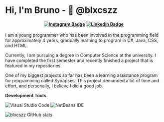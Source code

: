 # Hi, I'm Bruno - 👾 @blxcszz

<h4 align="center">

[![Instagram Badge](https://img.shields.io/badge/Instagram-E4405F?style=for-the-badge&logo=instagram&logoColor=white)]([https://www.instagram.com/bru_blx/](https://www.instagram.com/slmmy.prw/))
[![Linkedin Badge](https://img.shields.io/badge/-Linkedin-blue?style=for-the-badge&logo=Linkedin&logoColor=white&link=https://github.com/bruno-de-oliveira-santos-650019228/)]([https://www.linkedin.com/in/arthurspk/](https://www.linkedin.com/in/bruno-de-oliveira-santos-650019228))


</h4>

I am a young programmer who has been involved in the programming field for approximately 4 years, gradually learning to program in C#, Java, CSS, and HTML.

Currently, I am pursuing a degree in Computer Science at the university. I have completed the first semester and recently finished a project that is featured in my repositories.

One of my biggest projects so far has been a learning assistance program for programming called Synapses. This project demanded a lot of time and effort, and personally, I believe I did a good job.

**Development Tools**

  ![Visual Studio Code](https://img.shields.io/badge/Visual%20Studio%20Code-0078d7.svg?style=for-the-badge&logo=visual-studio-code&logoColor=white)
  ![NetBeans IDE](https://img.shields.io/badge/NetBeansIDE-1B6AC6.svg?style=for-the-badge&logo=apache-netbeans-ide&logoColor=white)

![blxcszz GitHub stats](https://github-readme-stats.vercel.app/api/top-langs/?username=blxcszz&theme=dark)
